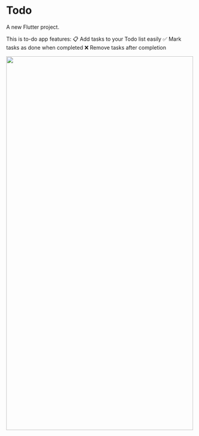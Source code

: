 # Todo

A new Flutter project.

This is to-do app
features:
📋 Add tasks to your Todo list easily
✅ Mark tasks as done when completed
❌ Remove tasks after completion

<img src="https://github.com/dinukaDB/ToDo_App/assets/85387576/fa9674f1-cd88-42d9-bf72-a32272b11f26" width="500" height="1000">
